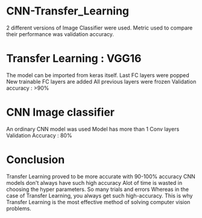 # CNN-Transfer_Learning
2 different versions of Image Classifier were used.
Metric used to compare their performance was validation accuracy.

# Transfer Learning : VGG16
The model can be imported from keras itself.
Last FC layers were popped
New trainable FC layers are added
All previous layers were frozen
Validation accuracy : >90%

# CNN Image classifier
An ordinary CNN model was used
Model has more than 1 Conv layers
Validation Accuracy : 80%

# Conclusion
Transfer Learning proved to be more accurate with 90-100% accuracy
CNN models don't always have such high accuracy
Alot of time is wasted in choosing the hyper parameters. So many trials and errors
Whereas in the case of Transfer Learning, you always get such high-accuracy.
This is why Transfer Learning is the most effective method of solving computer vision problems.
